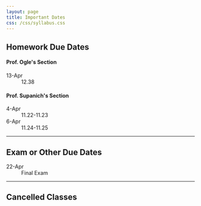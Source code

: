 ```yaml
---
layout: page
title: Important Dates
css: /css/syllabus.css
---
```


## Homework Due Dates

<div class="container">
  <div class="row">
    <div class="col-sm-5">
      <h4>Prof. Ogle's Section</h4>
      <dl class="dl-horizontal">
      <dt>13-Apr</dt><dd>12.38</dd>
      <!---
      <dt>8-Apr</dt><dd>11.24-11.25</dd>
      <dt>29-Mar</dt><dd>11.22-11.23</dd>
      <dt>21-Mar</dt><dd>10.46-10.47</dd>
      <dt>29-Feb</dt><dd>9.22-9.24</dd>
      <dt>26-Feb</dt><dd>8.4 & 8.5</dd>
      <dt>24-Feb</dt><dd>6.19</dd>
      <dt>22-Feb</dt><dd>5.24 & 5.25</dd>
      <dt>22-Feb</dt><dd>(optional) MT1 <a href="Syllabus-Current.html#extra-credit">XC Reflection</a></dd>
      <dt>15-Feb</dt><dd>5.26</dd>
      <dt>8-Feb</dt><dd>4.24&4.25</dd>
      <dt>5-Feb</dt><dd>3.51</dd>
      <dt>3-Feb</dt><dd>3.50</dd>
      <dt>29-Jan</dt><dd>2.12</dd>
      <dt>27-Jan</dt><dd>7.10-7.11</dd>
      <dt>25-Jan</dt><dd>1.30-1.35</dd>
      <dt>20-Jan</dt><dd>1.27-1.29</dd>
--->
      </dl>
    </div>
    <div class="col-sm-5">
      <h4>Prof. Supanich's Section</h4>
      <dl class="dl-horizontal">
      <dt>4-Apr</dt><dd>11.22-11.23</dd>
      <dt>6-Apr</dt><dd>11.24-11.25</dd>
<!---
      <dt>21-Mar</dt><dd>10.46-10.47</dd>
      <dt>29-Feb</dt><dd>9.22-9.24</dd>
      <dt>26-Feb</dt><dd>8.4 & 8.5</dd>
      <dt>24-Feb</dt><dd>6.19</dd>
      <dt>22-Feb</dt><dd>5.24 & 5.25</dd>
      <dt>22-Feb</dt><dd>(optional) MT1 <a href="Syllabus-Current.html#extra-credit">XC Reflection</a></dd>
      <dt>15-Feb</dt><dd>5.26</dd>
      <dt>8-Feb</dt><dd>4.24&4.25</dd>
      <dt>5-Feb</dt><dd>3.51</dd>
      <dt>3-Feb</dt><dd>2.12</dd>
      <dt>3-Feb</dt><dd>3.50</dd>
      <dt>27-Jan</dt><dd>7.10-7.11</dd>
      <dt>22-Jan</dt><dd>1.27-1.35</dd>
--->
      </dl>
    </div>
    <div class="col-sm-2">
    </div>
  </div>
</div>

---- 

## Exam or Other Due Dates
<dl class="dl-horizontal">
<!---
<dt>4-Apr</dt><dd>Second Exam XC Reflection (Optional)</a></dd>
<dt>1-Feb</dt><dd>First <a href="Syllabus-Current.html#statistics-in-use-reports">"Stats-in-Use" Report</a></dd>
<dt>5-Feb</dt><dd><a href="project.html">Project Proposal</a></dd>
<dt>12-Feb</dt><dd>First Exam</dd>
<dt>7-Mar</dt><dd>Second <a href="Syllabus-Current.html#statistics-in-use-reports">"Stats-in-Use" Report</a></dd>
<dt>18-Mar</dt><dd><a href="project.html">Project EDA</a></dd>
<dt>15-Apr</dt><dd><a href="project.html">Project Final Report</a></dd>
<dt>23-Mar</dt><dd>Second Exam</dd>
<dt>8-Apr</dt><dd>Third <a href="Syllabus-Current.html#statistics-in-use-reports">"Stats-in-Use" Report</a></dd>
-->
<dt>22-Apr</dt><dd>Final Exam</dd>
</dl>

---- 

## Cancelled Classes
<dl class="dl-horizontal">
</dl>
<!---
<dt>18-Jan</dt><dd>NO CLASS (Please participate in Martin Luther King, Jr. Day Activities)</dd>
<dt>19-Feb</dt><dd>NO CLASS (Dr. Ogle at AFS Conference)</dd>
<dt>9-Mar</dt><dd>NO CLASS (Midterm Break)</dd>
<dt>11-Mar</dt><dd>NO CLASS (Midterm Break)</dd>
<dt>25-Mar</dt><dd>NO CLASS (Good Friday)</dd>
--->
